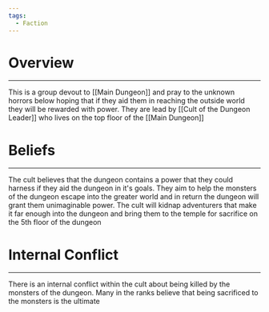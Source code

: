 ```yaml
---
tags:
  - Faction
---
```

# Overview
---
This is a group devout to [[Main Dungeon]] and pray to the unknown horrors below hoping that if they aid them in reaching the outside world they will be rewarded with power. They are lead by [[Cult of the Dungeon Leader]] who lives on the top floor of the [[Main Dungeon]] 

# Beliefs
---
The cult believes that the dungeon contains a power that they could harness if they aid the dungeon in it's goals. They aim to help the monsters of the dungeon escape into the greater world and in return the dungeon will grant them unimaginable power. The cult will kidnap adventurers that make it far enough into the dungeon and bring them to the temple for sacrifice on the 5th floor of the dungeon

# Internal Conflict
---
There is an internal conflict within the cult about being killed by the monsters of the dungeon. Many in the ranks believe that being sacrificed to the monsters is the ultimate 